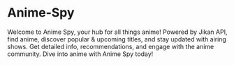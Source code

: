 # Anime-Spy
Welcome to Anime Spy, your hub for all things anime! Powered by Jikan API, find anime, discover popular &amp; upcoming titles, and stay updated with airing shows. Get detailed info, recommendations, and engage with the anime community. Dive into anime with Anime Spy today!